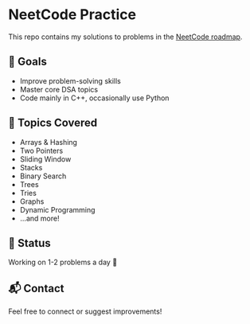 # NeetCode Practice

This repo contains my solutions to problems in the [NeetCode roadmap](https://neetcode.io/).

## 🚀 Goals
- Improve problem-solving skills
- Master core DSA topics
- Code mainly in C++, occasionally use Python

## 🧠 Topics Covered
- Arrays & Hashing
- Two Pointers
- Sliding Window
- Stacks
- Binary Search
- Trees
- Tries
- Graphs
- Dynamic Programming
- …and more!

## 📌 Status
Working on 1-2 problems a day 🚧

## 📬 Contact
Feel free to connect or suggest improvements!